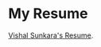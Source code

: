 # My Resume

[Vishal Sunkara's Resume](https://github.com/vsunkara23/Vishal_Sunkara_Resume/blob/main/MyResume.pdf).



